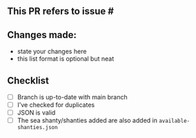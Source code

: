 ## This PR refers to issue #<issuenumber>

## Changes made:
- state your changes here
- this list format is optional but neat

## Checklist
- [ ] Branch is up-to-date with main branch
- [ ] I've checked for duplicates
- [ ] JSON is valid
- [ ] The sea shanty/shanties added are also added in `available-shanties.json`
